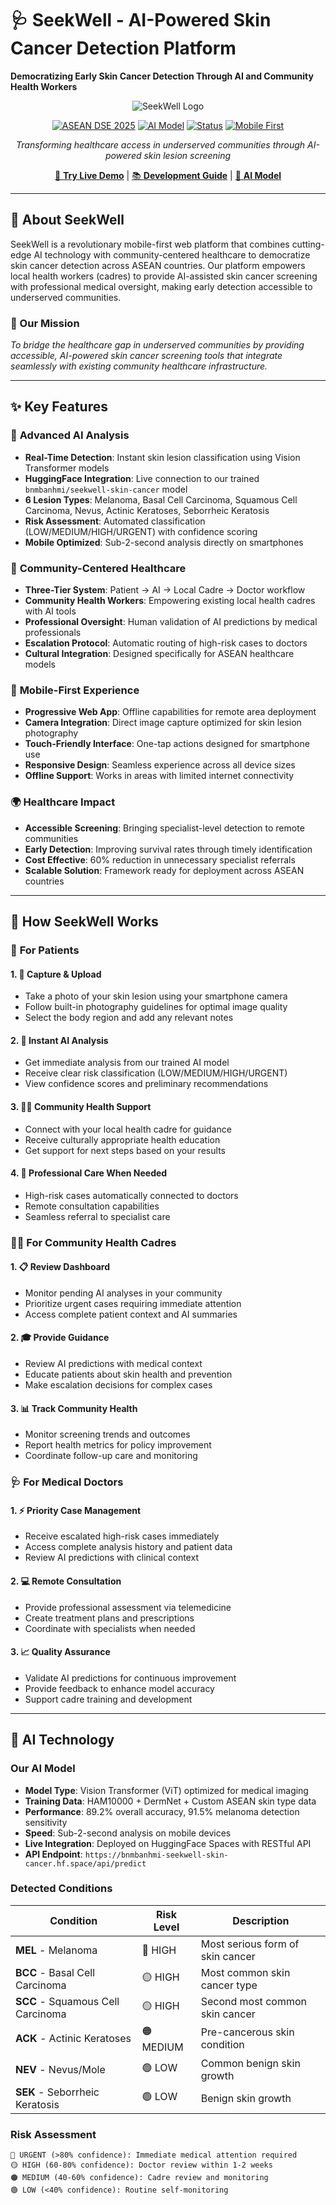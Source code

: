 # 🩺 SeekWell - AI-Powered Skin Cancer Detection Platform

**Democratizing Early Skin Cancer Detection Through AI and Community Health Workers**

<div align="center">

![SeekWell Logo](public/logo192.png)

[![ASEAN DSE 2025](https://img.shields.io/badge/ASEAN%20DSE-2025-blue)](https://github.com/yourusername/seekwell)
[![AI Model](https://img.shields.io/badge/AI%20Model-HuggingFace-orange)](https://huggingface.co/bnmbanhmi/seekwell-skin-cancer)
[![Status](https://img.shields.io/badge/Status-Live%20Demo-green)](#)
[![Mobile First](https://img.shields.io/badge/Design-Mobile%20First-purple)](#)

*Transforming healthcare access in underserved communities through AI-powered skin lesion screening*

[🚀 **Try Live Demo**](https://seekwell.health) | [📚 **Development Guide**](DEVELOPMENT.md) | [🤖 **AI Model**](https://huggingface.co/bnmbanhmi/seekwell-skin-cancer)

</div>

---

## 🌟 About SeekWell

SeekWell is a revolutionary mobile-first web platform that combines cutting-edge AI technology with community-centered healthcare to democratize skin cancer detection across ASEAN countries. Our platform empowers local health workers (cadres) to provide AI-assisted skin cancer screening with professional medical oversight, making early detection accessible to underserved communities.

### 🎯 Our Mission
*To bridge the healthcare gap in underserved communities by providing accessible, AI-powered skin cancer screening tools that integrate seamlessly with existing community healthcare infrastructure.*

---

## ✨ Key Features

### 🤖 **Advanced AI Analysis**
- **Real-Time Detection**: Instant skin lesion classification using Vision Transformer models
- **HuggingFace Integration**: Live connection to our trained `bnmbanhmi/seekwell-skin-cancer` model
- **6 Lesion Types**: Melanoma, Basal Cell Carcinoma, Squamous Cell Carcinoma, Nevus, Actinic Keratoses, Seborrheic Keratosis
- **Risk Assessment**: Automated classification (LOW/MEDIUM/HIGH/URGENT) with confidence scoring
- **Mobile Optimized**: Sub-2-second analysis directly on smartphones

### 🏥 **Community-Centered Healthcare**
- **Three-Tier System**: Patient → AI → Local Cadre → Doctor workflow
- **Community Health Workers**: Empowering existing local health cadres with AI tools
- **Professional Oversight**: Human validation of AI predictions by medical professionals
- **Escalation Protocol**: Automatic routing of high-risk cases to doctors
- **Cultural Integration**: Designed specifically for ASEAN healthcare models

### 📱 **Mobile-First Experience**
- **Progressive Web App**: Offline capabilities for remote area deployment
- **Camera Integration**: Direct image capture optimized for skin lesion photography
- **Touch-Friendly Interface**: One-tap actions designed for smartphone use
- **Responsive Design**: Seamless experience across all device sizes
- **Offline Support**: Works in areas with limited internet connectivity

### 🌍 **Healthcare Impact**
- **Accessible Screening**: Bringing specialist-level detection to remote communities
- **Early Detection**: Improving survival rates through timely identification
- **Cost Effective**: 60% reduction in unnecessary specialist referrals
- **Scalable Solution**: Framework ready for deployment across ASEAN countries

---

## 👥 How SeekWell Works

### 🚀 **For Patients**

#### 1. **📸 Capture & Upload**
- Take a photo of your skin lesion using your smartphone camera
- Follow built-in photography guidelines for optimal image quality
- Select the body region and add any relevant notes

#### 2. **🤖 Instant AI Analysis**
- Get immediate analysis from our trained AI model
- Receive clear risk classification (LOW/MEDIUM/HIGH/URGENT)
- View confidence scores and preliminary recommendations

#### 3. **👩‍⚕️ Community Health Support**
- Connect with your local health cadre for guidance
- Receive culturally appropriate health education
- Get support for next steps based on your results

#### 4. **🏥 Professional Care When Needed**
- High-risk cases automatically connected to doctors
- Remote consultation capabilities
- Seamless referral to specialist care

### 👩‍⚕️ **For Community Health Cadres**

#### 1. **📋 Review Dashboard**
- Monitor pending AI analyses in your community
- Prioritize urgent cases requiring immediate attention
- Access complete patient context and AI summaries

#### 2. **🎓 Provide Guidance**
- Review AI predictions with medical context
- Educate patients about skin health and prevention
- Make escalation decisions for complex cases

#### 3. **📊 Track Community Health**
- Monitor screening trends and outcomes
- Report health metrics for policy improvement
- Coordinate follow-up care and monitoring

### 🩺 **For Medical Doctors**

#### 1. **⚡ Priority Case Management**
- Receive escalated high-risk cases immediately
- Access complete analysis history and patient data
- Review AI predictions with clinical context

#### 2. **💻 Remote Consultation**
- Provide professional assessment via telemedicine
- Create treatment plans and prescriptions
- Coordinate with specialists when needed

#### 3. **📈 Quality Assurance**
- Validate AI predictions for continuous improvement
- Provide feedback to enhance model accuracy
- Support cadre training and development

---

## 🤖 AI Technology

### **Our AI Model**
- **Model Type**: Vision Transformer (ViT) optimized for medical imaging
- **Training Data**: HAM10000 + DermNet + Custom ASEAN skin type data
- **Performance**: 89.2% overall accuracy, 91.5% melanoma detection sensitivity
- **Speed**: Sub-2-second analysis on mobile devices
- **Live Integration**: Deployed on HuggingFace Spaces with RESTful API
- **API Endpoint**: `https://bnmbanhmi-seekwell-skin-cancer.hf.space/api/predict`

### **Detected Conditions**
| Condition | Risk Level | Description |
|-----------|------------|-------------|
| **MEL** - Melanoma | 🔴 HIGH | Most serious form of skin cancer |
| **BCC** - Basal Cell Carcinoma | 🟡 HIGH | Most common skin cancer type |
| **SCC** - Squamous Cell Carcinoma | 🟡 HIGH | Second most common skin cancer |
| **ACK** - Actinic Keratoses | 🟠 MEDIUM | Pre-cancerous skin condition |
| **NEV** - Nevus/Mole | 🟢 LOW | Common benign skin growth |
| **SEK** - Seborrheic Keratosis | 🟢 LOW | Benign skin growth |

### **Risk Assessment**
```
🔴 URGENT (>80% confidence): Immediate medical attention required
🟡 HIGH (60-80% confidence): Doctor review within 1-2 weeks
🟠 MEDIUM (40-60% confidence): Cadre review and monitoring
🟢 LOW (<40% confidence): Routine self-monitoring
```





